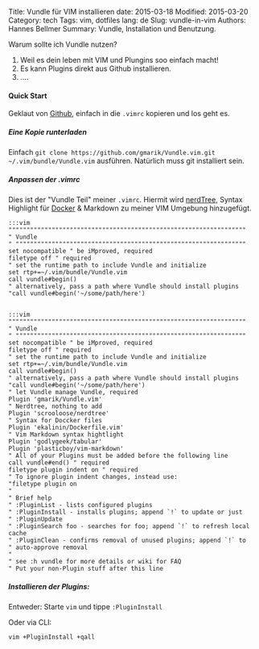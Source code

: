 Title: Vundle für VIM installieren
date: 2015-03-18
Modified: 2015-03-20
Category: tech
Tags: vim, dotfiles
lang: de
Slug: vundle-in-vim
Authors: Hannes Bellmer
Summary: Vundle, Installation und Benutzung.

Warum sollte ich Vundle nutzen?

1. Weil es dein leben mit VIM und Plungins soo einfach macht!
2. Es kann Plugins direkt aus Github installieren.
3. ....


#### Quick Start 
Geklaut von [Github](https://github.com/gmarik/Vundle.vim), einfach in die `.vimrc` kopieren und los geht es.

##### Eine Kopie runterladen

Einfach `git clone https://github.com/gmarik/Vundle.vim.git ~/.vim/bundle/Vundle.vim` ausführen. Natürlich muss git installiert sein.

##### Anpassen der *.vimrc*

Dies ist der "Vundle Teil" meiner `.vimrc`. 
Hiermit wird [nerdTree]({filename}/nerdtree_en.md), Syntax Highlight für [Docker](http://docker.com) & Markdown zu meiner VIM Umgebung hinzugefügt.


    :::vim
    """"""""""""""""""""""""""""""""""""""""""""""""""""""""""""""""""
    " Vundle
    " """"""""""""""""""""""""""""""""""""""""""""""""""""""""""""""""
    set nocompatible " be iMproved, required
    filetype off " required
    " set the runtime path to include Vundle and initialize
    set rtp+=~/.vim/bundle/Vundle.vim
    call vundle#begin()
    " alternatively, pass a path where Vundle should install plugins
    "call vundle#begin('~/some/path/here')


    :::vim
    """"""""""""""""""""""""""""""""""""""""""""""""""""""""""""""""""
    " Vundle
    " """"""""""""""""""""""""""""""""""""""""""""""""""""""""""""""""
    set nocompatible " be iMproved, required
    filetype off " required
    " set the runtime path to include Vundle and initialize
    set rtp+=~/.vim/bundle/Vundle.vim
    call vundle#begin()
    " alternatively, pass a path where Vundle should install plugins
    "call vundle#begin('~/some/path/here')
    " let Vundle manage Vundle, required
    Plugin 'gmarik/Vundle.vim'
    " Nerdtree, nothing to add
    Plugin 'scrooloose/nerdtree'
    " Syntax for Doccker files
    Plugin 'ekalinin/Dockerfile.vim'
    " Vim Markdown syntax hightlight
    Plugin 'godlygeek/tabular'
    Plugin 'plasticboy/vim-markdown'
    " All of your Plugins must be added before the following line
    call vundle#end() " required
    filetype plugin indent on " required
    " To ignore plugin indent changes, instead use:
    "filetype plugin on
    "
    " Brief help
    " :PluginList - lists configured plugins
    " :PluginInstall - installs plugins; append `!` to update or just
    " :PluginUpdate
    " :PluginSearch foo - searches for foo; append `!` to refresh local cache
    " :PluginClean - confirms removal of unused plugins; append `!` to
    " auto-approve removal
    "
    " see :h vundle for more details or wiki for FAQ
    " Put your non-Plugin stuff after this line

##### Installieren der Plugins:

Entweder:
Starte `vim` und tippe `:PluginInstall`

Oder via CLI:

 `vim +PluginInstall +qall`

